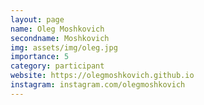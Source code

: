 ```yaml
---
layout: page
name: Oleg Moshkovich
secondname: Moshkovich
img: assets/img/oleg.jpg
importance: 5
category: participant
website: https://olegmoshkovich.github.io
instagram: instagram.com/olegmoshkovich
---
```

